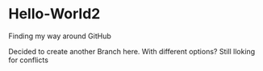 # Hello-World2
Finding my way around GitHub

Decided to create another Branch here.
With different options?
Still lloking for conflicts

